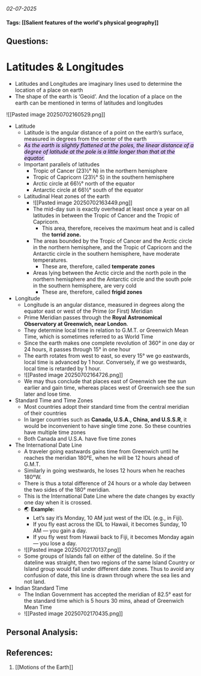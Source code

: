 *02-07-2025*
#### Tags: [[Salient features of the world's physical geography]]


## Questions:



# Latitudes & Longitudes

- Latitudes and Longitudes are imaginary lines used to determine the location of a place on earth
- The shape of the earth is ‘Geoid’. And the location of a place on the earth can be mentioned in terms of latitudes and longitudes

![[Pasted image 20250702160529.png]]

- Latitude
	- Latitude is the angular distance of a point on the earth’s surface, measured in degrees from the center of the earth
	- *<mark style="background: #D2B3FFA6;">As the earth is slightly flattened at the poles, the linear distance of a degree of latitude at the pole is a little longer than that at the equator.</mark>*
	- Important parallels of latitudes
		- Tropic of Cancer (23½° N) in the northern hemisphere
		- Tropic of Capricorn (23½° S) in the southern hemisphere
		- Arctic circle at 66½° north of the equator
		- Antarctic circle at 66½° south of the equator
	- Latitudinal Heat zones of the earth
		- ![[Pasted image 20250702163449.png]]
		- The mid-day sun is exactly overhead at least once a year on all latitudes in between the Tropic of Cancer and the Tropic of Capricorn. 
			- This area, therefore, receives the maximum heat and is called the **torrid zone.**
		- The areas bounded by the Tropic of Cancer and the Arctic circle in the northern hemisphere, and the Tropic of Capricorn and the Antarctic circle in the southern hemisphere, have moderate temperatures. 
			- These are, therefore, called **temperate zones**
		- Areas lying between the Arctic circle and the north pole in the northern hemisphere and the Antarctic circle and the south pole in the southern hemisphere, are very cold
			- These are, therefore, called **frigid zones**
- Longitude
	- Longitude is an angular distance, measured in degrees along the equator east or west of the Prime (or First) Meridian
	- Prime Meridian passes through the **Royal Astronomical Observatory at Greenwich, near London**.
	- They determine local time in relation to G.M.T. or Greenwich Mean Time, which is sometimes referred to as World Time
	- Since the earth makes one complete revolution of 360° in one day or 24 hours, it passes through 15° in one hour
	- The earth rotates from west to east, so every 15° we go eastwards, local time is advanced by 1 hour. Con­versely, if we go westwards, local time is retarded by 1 hour.
	- ![[Pasted image 20250702164726.png]]
	- We may thus conclude that places east of Greenwich see the sun earlier and gain time, whereas places west of Greenwich see the sun later and lose time.
- Standard Time and Time Zones
	- Most countries adopt their standard time from the central meridian of their countries
	- In larger countries such as **Canada, U.S.A., China, and U.S.S.R**, it would be inconvenient to have single time zone. So these countries have multiple time zones
	- Both Canada and U.S.A. have five time zones
- The International Date Line
	- A traveler going eastwards gains time from Green­wich until he reaches the meridian 180°E, when he will be 12 hours ahead of G.M.T.
	- Similarly in going westwards, he loses 12 hours when he reaches 180°W. 
	- There is thus a total difference of 24 hours or a whole day between the two sides of the 180° meridian.
	- This is the International Date Line where the date changes by exactly one day when it is crossed.
	- 🌏 **Example:**
		- Let’s say it’s Monday, 10 AM just west of the IDL (e.g., in Fiji).
		- If you fly east across the IDL to Hawaii, it becomes Sunday, 10 AM — you gain a day.
		- If you fly west from Hawaii back to Fiji, it becomes Monday again — you lose a day.
	- ![[Pasted image 20250702170137.png]]
	- Some groups of Islands fall on either of the dateline. So if the dateline was straight, then two regions of the same Island Country or Island group would fall under different date zones. Thus to avoid any confusion of date, this line is drawn through where the sea lies and not land.
- Indian Standard Time
	- The Indian Government has accep­ted the meridian of 82.5° east for the standard time which is 5 hours 30 mins, ahead of Greenwich Mean Time
	- ![[Pasted image 20250702170435.png]]



## Personal Analysis:


## References:

1. [[Motions of the Earth]]